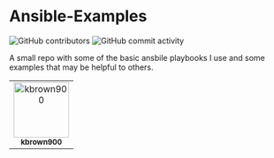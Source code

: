 # Ansible-Examples
![GitHub contributors](https://img.shields.io/github/contributors-anon/kbrown900/Ansible-Examples?link=https%3A%2F%2Fgithub.com%2Fkbrown900%2FAnsible-Examples%2Fcommits%2Fmain%2F)
![GitHub commit activity](https://img.shields.io/github/commit-activity/m/kbrown900/Ansible-Examples)





A small repo with some of the basic ansbile playbooks I use and some examples that may be helpful to others.

<!-- readme: contributors -start -->
<table>
	<tbody>
		<tr>
            <td align="center">
                <a href="https://github.com/kbrown900">
                    <img src="https://avatars.githubusercontent.com/u/74275228?v=4" width="100;" alt="kbrown900"/>
                    <br />
                    <sub><b>kbrown900</b></sub>
                </a>
            </td>
		</tr>
	<tbody>
</table>
<!-- readme: contributors -end -->

